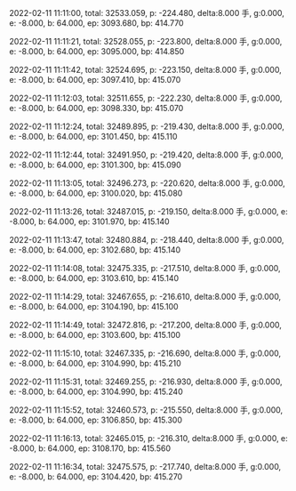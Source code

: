 2022-02-11 11:11:00, total: 32533.059, p: -224.480, delta:8.000 手, g:0.000, e: -8.000, b: 64.000, ep: 3093.680, bp: 414.770

2022-02-11 11:11:21, total: 32528.055, p: -223.800, delta:8.000 手, g:0.000, e: -8.000, b: 64.000, ep: 3095.000, bp: 414.850

2022-02-11 11:11:42, total: 32524.695, p: -223.150, delta:8.000 手, g:0.000, e: -8.000, b: 64.000, ep: 3097.410, bp: 415.070

2022-02-11 11:12:03, total: 32511.655, p: -222.230, delta:8.000 手, g:0.000, e: -8.000, b: 64.000, ep: 3098.330, bp: 415.070

2022-02-11 11:12:24, total: 32489.895, p: -219.430, delta:8.000 手, g:0.000, e: -8.000, b: 64.000, ep: 3101.450, bp: 415.110

2022-02-11 11:12:44, total: 32491.950, p: -219.420, delta:8.000 手, g:0.000, e: -8.000, b: 64.000, ep: 3101.300, bp: 415.090

2022-02-11 11:13:05, total: 32496.273, p: -220.620, delta:8.000 手, g:0.000, e: -8.000, b: 64.000, ep: 3100.020, bp: 415.080

2022-02-11 11:13:26, total: 32487.015, p: -219.150, delta:8.000 手, g:0.000, e: -8.000, b: 64.000, ep: 3101.970, bp: 415.140

2022-02-11 11:13:47, total: 32480.884, p: -218.440, delta:8.000 手, g:0.000, e: -8.000, b: 64.000, ep: 3102.680, bp: 415.140

2022-02-11 11:14:08, total: 32475.335, p: -217.510, delta:8.000 手, g:0.000, e: -8.000, b: 64.000, ep: 3103.610, bp: 415.140

2022-02-11 11:14:29, total: 32467.655, p: -216.610, delta:8.000 手, g:0.000, e: -8.000, b: 64.000, ep: 3104.190, bp: 415.100

2022-02-11 11:14:49, total: 32472.816, p: -217.200, delta:8.000 手, g:0.000, e: -8.000, b: 64.000, ep: 3103.600, bp: 415.100

2022-02-11 11:15:10, total: 32467.335, p: -216.690, delta:8.000 手, g:0.000, e: -8.000, b: 64.000, ep: 3104.990, bp: 415.210

2022-02-11 11:15:31, total: 32469.255, p: -216.930, delta:8.000 手, g:0.000, e: -8.000, b: 64.000, ep: 3104.990, bp: 415.240

2022-02-11 11:15:52, total: 32460.573, p: -215.550, delta:8.000 手, g:0.000, e: -8.000, b: 64.000, ep: 3106.850, bp: 415.300

2022-02-11 11:16:13, total: 32465.015, p: -216.310, delta:8.000 手, g:0.000, e: -8.000, b: 64.000, ep: 3108.170, bp: 415.560

2022-02-11 11:16:34, total: 32475.575, p: -217.740, delta:8.000 手, g:0.000, e: -8.000, b: 64.000, ep: 3104.420, bp: 415.270